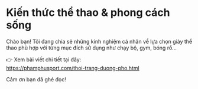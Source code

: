#  Kiến thức thể thao & phong cách sống

Chào bạn! Tôi đang chia sẻ những kinh nghiệm cá nhân về lựa chọn giày thể thao phù hợp với từng mục đích sử dụng như chạy bộ, gym, bóng rổ...

👉 Xem bài viết chi tiết tại đây:  
https://phamphusport.com/thoi-trang-duong-pho.html

Cảm ơn bạn đã ghé đọc!
